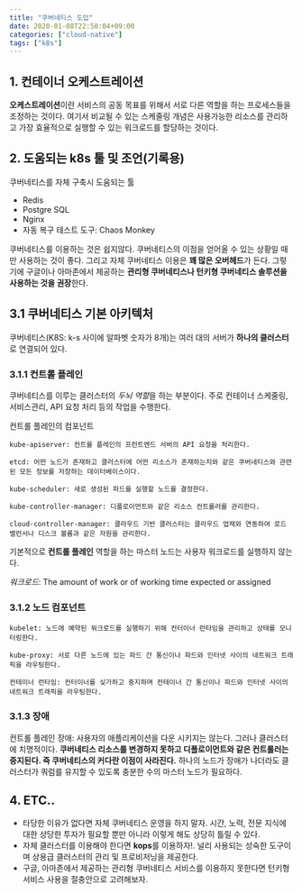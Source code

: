```yaml
---
title: "쿠버네티스 도입"
date: 2020-01-08T22:50:04+09:00
categories: ["cloud-native"]
tags: ["k8s"]
---
```

## 1. 컨테이너 오케스트레이션

**오케스트레이션**이란 서비스의 공동 목표를 위해서 서로 다른 역할을 하는 프로세스들을 조정하는 것이다. 여기서 비교될 수 있는 스케줄링 개념은 사용가능한 리소스를 관리하고 가장 효율적으로 실행할 수 있는 워크로드를 할당하는 것이다.


## 2. 도움되는 k8s 툴 및 조언(기록용)

쿠버네티스를 자체 구축시 도움되는 툴
* Redis
* Postgre SQL
* Nginx
* 자동 복구 테스트 도구: Chaos Monkey

쿠버네티스를 이용하는 것은 쉽지않다. 쿠버네티스의 이점을 얻어올 수 있는 상황일 때만 사용하는 것이 좋다. 그리고 자체 쿠버네티스 이용은 **꽤 많은 오버헤드**가 든다. 그렇기에 구글이나 아마존에서 제공하는 **관리형 쿠버네티스나 턴키형 쿠버네티스 솔루션을 사용하는 것을 권장**한다.

## 3.1 쿠버네티스 기본 아키텍처

쿠버네티스(K8S: k-s 사이에 알파벳 숫자가 8개)는 여러 대의 서버가 **하나의 클러스터**로 연결되어 있다.

### 3.1.1 컨트롤 플레인
쿠버네티스를 이루는 클러스터의 *두뇌 역할*을 하는 부분이다. 주로 컨테이너 스케줄링, 서비스관리, API 요청 처리 등의 작업을 수행한다.

컨트롤 플레인의 컴포넌트

    kube-apiserver: 컨트롤 플레인의 프런트엔드 서버의 API 요청을 처리한다.

    etcd: 어떤 노드가 존재하고 클러스터에 어떤 리소스가 존재하는지와 같은 쿠버네티스와 관련된 모든 정보를 저장하는 데이터베이스이다.

    kube-scheduler: 새로 생성된 파드를 실행할 노드를 결정한다.

    kube-controller-manager: 디폴로이먼트와 같은 리소스 컨트롤러를 관리한다.

    cloud-controller-manager: 클라우드 기반 클러스터는 클라우드 업체와 연동하여 로드 밸런서나 디스크 볼륨과 같은 자원을 관리한다.

기본적으로 **컨트롤 플레인** 역할을 하는 마스터 노드는 사용자 워크로드를 실행하지 않는다.


*워크로드*: The amount of work or of working time expected or assigned


### 3.1.2 노드 컴포넌트

    kubelet: 노드에 예약된 워크로드를 실행하기 위해 컨터이너 런타임을 관리하고 상태를 모니터링한다.

    kube-proxy: 서로 다른 노드에 있는 파드 간 통신이나 파드와 인터넷 사이의 네트워크 트래픽을 라우팅한다.

    컨테이너 런타임: 컨터이너를 싲가하고 중지하며 컨테이너 간 통신이나 파드와 인터넷 사이의 네트워크 트래픽을 라우팅한다.


### 3.1.3 장애

컨트롤 플레인 장애: 사용자의 애플리케이션을 다운 시키지는 않는다. 그러나 클러스터에 치명적이다. **쿠버네티스 리소스를 변경하지 못하고 디폴로이먼트와 같은 컨트롤러는 중지된다. 즉 쿠버네티스의 커다란 이점이 사라진다.**  하나의 노드가 장애가 나더라도 클러스터가 쿼럼를 유지할 수 있도록 충분한 수의 마스터 노드가 필요하다.


## 4. ETC..

* 타당한 이유가 없다면 자체 쿠버네티스 운영을 하지 말자. 시간, 노력, 전문 지식에 대한 상당한 투자가 필요할 뿐만 아니라 이렇게 해도 상당히 틀릴 수 있다. 
* 자체 클러스터를 이용해야 한다면 **kops**를 이용하자!. 널리 사용되는 성숙한 도구이며 상용급 클러스터의 관리 및 프로비저닝을 제공한다.
* 구글, 아마존에서 제공하는 관리형 쿠버네티스 서비스를 이용하지 못한다면 턴키형 서비스 사용을 절충안으로 고려해보자.
